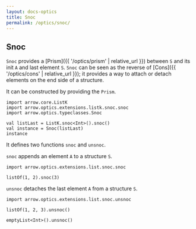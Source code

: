 ```yaml
---
layout: docs-optics
title: Snoc
permalink: /optics/snoc/
---
```


## Snoc


`Snoc` provides a [Prism]({{ '/optics/prism' | relative_url }}) between `S` and its init `A` and last element `S`.
`Snoc` can be seen as the reverse of [Cons]({{ '/optics/cons' | relative_url }}); it provides a way to attach or detach elements on the end side of a structure.

It can be constructed by providing the `Prism`.

```kotlin:ank
import arrow.core.ListK
import arrow.optics.extensions.listk.snoc.snoc
import arrow.optics.typeclasses.Snoc

val listLast = ListK.snoc<Int>().snoc()
val instance = Snoc(listLast)
instance
```

It defines two functions `snoc` and `unsnoc`.

`snoc` appends an element `A` to a structure `S`.

```kotlin:ank
import arrow.optics.extensions.list.snoc.snoc

listOf(1, 2).snoc(3)
```

`unsnoc` detaches the last element `A` from a structure `S`.

```kotlin:ank
import arrow.optics.extensions.list.snoc.unsnoc

listOf(1, 2, 3).unsnoc()
```
```kotlin:ank
emptyList<Int>().unsnoc()
```
